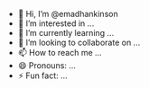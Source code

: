 - 👋 Hi, I’m @emadhankinson
- 👀 I’m interested in ...
- 🌱 I’m currently learning ...
- 💞️ I’m looking to collaborate on ...
- 📫 How to reach me ...
- 😄 Pronouns: ...
- ⚡ Fun fact: ...

<!---
emadhankinson/emadhankinson is a ✨ special ✨ repository because its `README.md` (this file) appears on your GitHub profile.
You can click the Preview link to take a look at your changes.
--->
